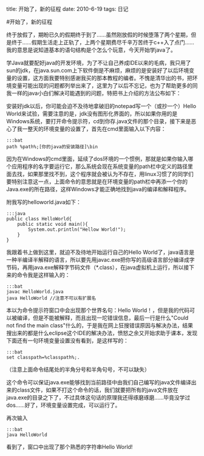 title: 开始了，新的征程
date:  2010-6-19
tags:  日记

#开始了，新的征程
   
终于放假了，期盼已久的假期终于到了……虽然刚放假的时候堕落了两个星期，但是终于……假期生活走上正轨了，上两个星期费尽千辛万苦终于c++入了点门……我的意思是说知道基本的语句结构是个怎么个玩意，今天开始学java了。

学Java就要配好java的开发环境，为了不让自己养成IDE以来的毛病，我只用了sun的jdk，在java.sun.com上下软件倒是不麻烦，麻烦的是安装好了以后环境变量的设置，这方面我要特别感谢我买的那本教程的编者。不愧是清华出的书，把环境变量可能出现的问题都列举出来了，这里为了以后不忘记，也为了帮助更多的同我一样的java小白们解决可能遇到的问题，特把书上介绍的方法公布如下：

安装好jdk以后，你可能会迫不及待地拿破旧的notepad写一个（或抄一个）Hello World来试验，需要注意的是，jdk没有图形化界面的，所以如果你用的是Windows系统，要打开命令提示符，cd到你存.java文件的那个目录，接下来是恶心了我一整天的环境变量的设置了，首先在cmd里面输入以下内容：

    :::bat
    path %path%;[你的java的安装路径]\bin

因为在Windows的cmd里面，延续了dos环境的一个惯例，那就是如果你输入哪个应用程序的名字要运行它，那么系统会现在系统变量的path栏中定义的路径里面去找，如果那里找不到，这个程序就会被认为不存在，用linux习惯了的同学们要特别注意这一点，上面命令的意思就是在环境变量的path栏中再添一个你的Java.exe的所在路径，这样Windows才能正确地找到java的编译和解释程序。

附我写的helloworld.java如下：

    :::java
    public class HelloWorld{
        public static void main(){
            System.out.println("Hellow World!");
        }
    }

我跟着书上做到这里，就迫不及待地开始运行自己的Hello World了，java语言是一种半编译半解释的语言，所以要先用javac.exe把你写的高级语言部分编译成字节码，再用java.exe解释字节码文件（*.class），在java虚拟机上运行，所以接下来的命令我是这样输入的：

    :::bat
    javac HelloWorld.java
    java HelloWorld //注意不可以有扩展名

本以为命令提示符窗口中会出现那个世界名句：Hello World！，但是我的代码可以被编译，但是不能被解释，而且出现一坨错误信息，最后一行是什么"Could not find the main class"什么的，于是我在网上狂搜错误原因与解决办法，结果搜出来的都是什么eclipse这个IDE的解决办法，愤怒之余又开始求助于课本，发现下面还有一句环境变量设置没有看到，是这样写的：
    
    :::bat
    set classpath=%classpath%;.

（注意上面命令结尾处的半角分号和半角句号，不可以缺失）

这个命令可以保证java.exe能够找到当前路径中由我们自己编写的java文件编译出来的class文件，如果不打这个命令的话，我们就要把所有的java文件放在java.exe的目录之下了，不过具体这句话的原理我还得琢磨琢磨……毕竟没学过dos……好了，环境变量设置完成，可以运行了。

再次输入

    :::bat
    java HelloWorld

看到了，窗口中出现了那个熟悉的字符串Hello World!
 

